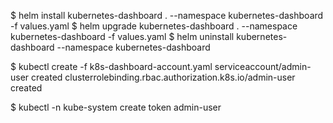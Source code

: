 
$ helm install kubernetes-dashboard . --namespace kubernetes-dashboard -f values.yaml
$ helm upgrade kubernetes-dashboard . --namespace kubernetes-dashboard -f values.yaml
$ helm uninstall kubernetes-dashboard --namespace kubernetes-dashboard


$ kubectl create -f k8s-dashboard-account.yaml
serviceaccount/admin-user created
clusterrolebinding.rbac.authorization.k8s.io/admin-user created

$ kubectl -n kube-system create token admin-user

